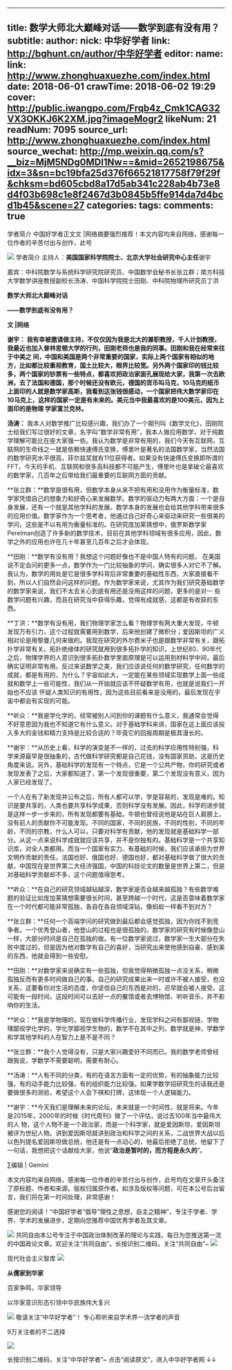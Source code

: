 
---
title: 数学大师北大巅峰对话——数学到底有没有用？
subtitle: 
author: 
  nick: 中华好学者
  link: http://bghunt.cn/author/中华好学者
editor: 
  name: 
  link: http://www.zhonghuaxuezhe.com/index.html
date: 2018-06-01
crawTime: 2018-06-02 19:29
cover: http://public.iwangpo.com/Frqb4z_Cmk1CAG32VX3OKKJ6K2XM.jpg?imageMogr2
likeNum: 21
readNum: 7095
source_url: http://www.zhonghuaxuezhe.com/index.html
source_wechat: http://mp.weixin.qq.com/s?__biz=MjM5NDg0MDI1Nw==&mid=2652198675&idx=3&sn=bc19bfa25d376f66521817758f79f29f&chksm=bd605cbd8a17d5ab341c228ab4b73e8d4f03b698c1e8f2467d3b0845b5ffe914da7d4bcd1b45&scene=27
categories: 
tags: 
comments: true
---
学者简介   中国好学者正文文 |网络摘要强烈推荐！本文内容均来自网络，感谢每一位作者的辛苦付出与创作，此号
<!--more-->
![](http://public.iwangpo.com/FudmCe9IALS25d-8xnUvqzWSXTOV.jpg?imageView2/2/w/600)
学者简介
主持人：**美国国家科学院院士、北京大学社会研究中心主任**谢宇

嘉宾：中科院数学与系统科学研究院研究员、中国数学会秘书长张立群；南方科技大学数学讲座教授副校长汤涛、中国科学院院士田刚、中科院物理所研究员丁洪

**数学大师北大巅峰对话**

**——数学到底有没有用？**

**文 |网络**

**谢宇： 我有幸被邀请做主持，不仅仅因为我是北大的兼职教授，千人计划教授，我最近也加入普林思顿大学的行列，田刚老师也是我的同事。田刚和我在经常来往于中美之 间，中国和美国是两个非常重要的国家，实际上两个国家有相似的地方，比如都比较重视教育，国土比较大，眼界比较宽。另外两个国家印的钱比较多，两个国家的钞票有一些特点，都喜欢把政治家面孔展现给大家，我第一次去欧洲，去了法国和德国，那个时候还没有欧元，德国的货币叫马克，10马克的纸币上面印的人就是数学家高斯，我看到这张钱很感动，一个国家把伟大数学家印在10马克上，这样的国家一定是有未来的。美元当中我最喜欢的是100美元，因为上面印的是物理 学家富兰克林。**

**汤涛：** 我本人对数学推广比较感兴趣，我们办了一个期刊叫《数学文化》，田刚院士给我们写过很好的文章，名字叫“数学非常有用”，我本人做应用数学，对于纯数学理解可能比在座大家强一些。我认为数学是非常有用的，我们今天有互联网，互联网的生命线之一就是依赖快速傅氏变换，傅里叶是著名的法国数学家，当然法国的数学研究水平很高，菲尔兹奖就有11位获得者。如果没有快速傅氏变换即所谓的FFT，今天的手机、互联网和很多高科技都不可能产生，傅里叶也是拿破仑最喜欢的数学家，几百年之后带给我们最重要的互联网方面的贡献。

**张立群：**数学是很有用，但数学本身从来不把有用和没用作为衡量标准，数学家凭借自己的想象力和好奇心来发展数学。数学的驱动力有两大方面：一个是自身发展，还有一个就是其他学科的发展。数学本身的发展也会给其他学科带来很多的应用价值。数学家作为一个思考者，他通过自己好奇心来驱动来研究一些很美的学问，这些是不以有用为衡量标准的。在研究庞加莱猜想中，俄罗斯数学家Perelman创造了许多新的数学技术，目前在其他学科领域有很多应用，因此，数学之外的应用也许在几十年甚至几百年之后才会体现。

**田刚：**数学有没有用？我想这个问题好像也不是中国人特有的问题， 在美国说不定会问的更多一点，数学作为一门比较抽象的学问，确实很多人对它不了解。我认为，数学的用处是它是很多学科背后非常重要的基础性东西，大家直接看不到，所以人们自然会问这样的问题。作为数学家来说，尤其作为我们研究基础数学的数学家来说，我们不太去关心到底有用还是没用这样的问题，更多的是对一 些数学问题有兴趣，而且在研究当中获得乐趣，觉得有成就感，这都是有收获的东西。

**丁洪：**数学有没有用，我们物理学家怎么看？物理学有两大重大发现，牛顿发现万有引力，这个过程就需要用到数学，后来他创建了微积分；爱因斯坦的广义相对论是用黎曼几何来做的。我现在研究的外尔费米子也是跟数学非常有关，跟拓扑学非常有关。拓扑绝缘体的研究就用到很多拓扑学的知识，上世纪80、90年代之后，物理学界的人意识到很多拓扑数学里面原理是可以运用到材料学中间，最后确实证明非常有用。反过来说数学之美，我们应该说任何的数学研究，任何数学的成就，都是有用的，为什么？宇宙如此大，一定能在某些领域实现数学上面一些成就和数学上一些可能性，我们从一开始就应该不怀疑数学有用，也就是说我们一开始也不应该 怀疑人类知识的有用性，因为这些目前看来是没用的，最后发现在宇宙中都会有实现的可能。

**听众：**我是学化学的，经常被别人问到你的课题有什么意义，我通常会觉得不好意思因为我也不知道它有什么意义。对于基础学科来讲，国家在这上面应该投入多大的金钱和精力支持是比较合适的？毕竟它的回报周期是极其漫长的。

**谢宇：**从历史上看，科学的演变是不一样的，过去的科学应用性特别强，科学来源最早是很抽象的，古代做科学研究都是自己花钱，没有国家资助，这是历史角度来说。另外，基础科学的发现有一个特点，它是一个公共产物，你的研究或者发现发表了之后，大家都知道了，第一个发现很重要，第二个发现没有意义，因为人家已经发现了。

一个人在有了新发现并公布之后，所有人都可以学，学是容易的，发现是难的。知识是要共享的，人类也要共享科学成果，否则科学没有发展。因此，科学的进步就是这样一步一步来的，所有发现都要有基础，牛顿也曾经说他是站在巨人肩膀上，没有前人的贡献你不可能发现。不同的国家，不同的民族，不同的性别，不同的年 龄，不同的宗教，什么人可以，只要对科学有贡献，他的发现就是基础科学一部分。从这一点来说科学成就就应该共享，并不是你独有的。基础科学是一个共享知识库，对全人类都用。而当一个国家有实力、有基础的时候，我们应该承担为世界文明作贡献的责任。法国也好、俄国也好、德国也好，都对基础科学做了很大的贡献，中国现在是世界第二大经济强国，中国的科技论文的数量是世界上第二，但是对基础科学贡献却不多，这个问题值得思考。

**听众：**在自己的研究领域越钻越深，数学家是否会越来越孤独？有些数学难题的验证比如庞加莱猜想需要很长时间，甚至跨越一个时代，这是否意味着数学家在一个时代都可能非常孤独，各自在各自领域深钻，像蚂蚁一样看不到对方？

**张立群：**任何一个高端学问的研究做到最后都会感觉孤独，因为你找不到竞争者。一个优秀登山者，他登山的过程也是很孤独的。数学家的研究有时候像登山一样，大部分时间是自己在孤独的做。有一位数学家说过，数学家一生大部分在失败中度过的，但是因为他对数学有自己的喜好，当研究出来使他感到自豪、感到美的东西，他就会得到一些安慰。

**田刚：**对数学家来说确实有一些孤独，但我觉得稍微孤独一点没关系，稍微孤独反而有更多时间做自己的事。自己的研究成果出来一时或许不被人接受，也没关系，这要看你对生活的态度，你坚信自己的东西是对的，迟早就会被人接受。这可能有一段时间，这段时间可以去好一点的餐馆或者去博物馆、听听音乐，并不影响你的生活。

**听众：**我是学物理的，现在做科学传播行业，发现学科之间有鄙视链，学物理鄙视学化学的，学化学鄙视学生物的，数学不在其中之列，数学就是神，学数学和学其他学科的人在智力上是不是不同？

**张立群：**我个人觉得没有，只是大家兴趣爱好不同而已。我的数学老师曾经跟我说，学数学不需要聪明，需要有耐心。

**汤涛：**人有不同的分类，有的在语言方面有一定的优势，有的抽象能力比较强，有的动手能力比较强，有的组织能力比较强。如果学数学招研究生的话我还是要做很多的测验，希望这个人会下棋和打牌，这体现一个人逻辑能力。

**谢宇：**今天我们是理解未来的论坛，未来就是一个时间性，就是将来。今年是2015年，2000年的时候《时代周刊》做了一个评估，说过去100年当中最伟大的人 物，这个人物不是一个政治家，而是一个科学家，就是爱因斯坦，爱因斯坦被评为世纪人物。讲到爱因斯坦就讲到政治和科学之间的关系，二战世界大战以后以色列提名爱因斯坦做总统，他还是有一点动心的，他最后拒绝了总统，他留下了一句话，我想把这个话献给大家，他说“**政治是暂时的，而方程是永久的**”。

∑编辑 | Gemini

本文内容均来自网络，感谢每一位作者的辛苦付出与创作，此号均在文章开头备注了原标题、作者和来源。版权归属原作者。如涉及版权等问题，可在本公号后台留言，我们将在第一时间处理，非常感谢！

感谢您的阅读！“中国好学者”倡导“理性之思想，自主之精神”，专注于学者、学界、学术的发展进步，定期向您推荐中国优秀学者及其文章。

![](http://public.iwangpo.com/FvmN9h2NjFFStwk19Q3BdzkxBKy9.jpg?imageView2/2/w/600)
共同自由本公号专注于中国政治体制改革的理论与实践，每日为您推送第一流的中国政论文章。欢迎关注“共同自由”。长按识别二维码，关注“共同自由”~
![](http://public.iwangpo.com/FsotZJ2f81WxoWAZ-aohjVacwyPC.jpg?imageView2/2/w/600)

现代社会主义智库
![](http://public.iwangpo.com/FsotZJ2f81WxoWAZ-aohjVacwyPC.jpg?imageView2/2/w/600)

**从儒家到华家**

百家争鸣，华家领导

以华家意识形态引领中华民族伟大复兴

![](http://public.iwangpo.com/Fr8HAdzQxY-8x-YPqCITfzy4j5xu.jpg?imageView2/2/w/600)
敬请关注“中华好学者”！
专心聆听来自学术界一流学者的声音

9万关注者的不二选择

![](http://public.iwangpo.com/FqIqwwpm9ZIdkMLse7Q7Qal8IGed.jpg?imageView2/2/w/600)

长按识别二维码，关注“中华好学者”~
点击“阅读原文”，进入中华好学者网
↓↓
    